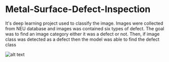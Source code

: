 # Metal-Surface-Defect-Inspection
It's deep learning project used to classify the image. Images were collected from NEU database and images was contained six types of defect. The goal was to find an image category either it was a defect or not. Then, if image class was detected as a defect then the model was able to find the defect class

![alt text](http:/https://drive.google.com/drive/u/0/folders/1pyfsSGU18nEHstK9gpaTw6zKQn8y3p60)
